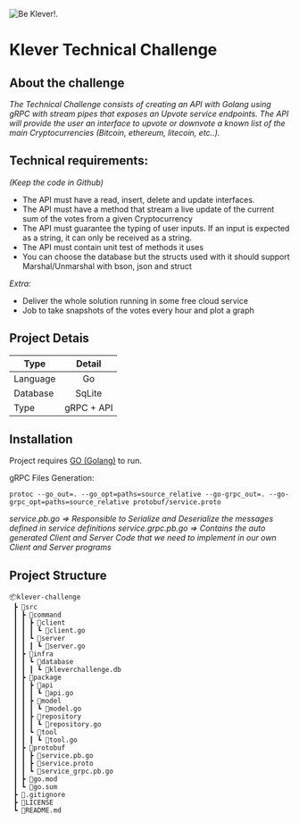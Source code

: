 ![Be Klever!.](https://pbs.twimg.com/profile_banners/1389545109973200896/1640750305/1500x500 "Klever Logo")

# Klever Technical Challenge

## About the challenge
*The Technical Challenge consists of creating an API with Golang using gRPC with stream pipes that exposes an Upvote service endpoints. The API will provide the user an interface to upvote or downvote a known list of the main Cryptocurrencies (Bitcoin, ethereum, litecoin, etc..).*

## Technical requirements:
*(Keep the code in Github)*  

* The API must have a read, insert, delete and update interfaces.
* The API must have a method that stream a live update of the current sum of the votes from a given Cryptocurrency
* The API must guarantee the typing of user inputs. If an input is expected as a string, it can only be received as a string.
* The API must contain unit test of methods it uses
* You can choose the database but the structs used with it should support Marshal/Unmarshal with bson, json and struct

*Extra:*
 * Deliver the whole solution running in some free cloud service
 * Job to take snapshots of the votes every hour and plot a graph


## Project Detais
| Type  | Detail |
| ------------- |:-------------:|
| Language      | Go            |
| Database      | SqLite        |
| Type          | gRPC + API    |

## Installation
 Project requires [GO (Golang)](https://go.dev/) to run.
 
 gRPC Files Generation:
 ```
protoc --go_out=. --go_opt=paths=source_relative --go-grpc_out=. --go-grpc_opt=paths=source_relative protobuf/service.proto
```

*service.pb.go => Responsible to Serialize and Deserialize the messages defined in service definitions
service.grpc.pb.go => Contains the auto generated Client and Server Code that we need to implement in our own Client and Server programs*

## Project Structure
```
📦klever-challenge
 ┣ 📂src
 ┃ ┣ 📂command
 ┃ ┃ ┣ 📂client
 ┃ ┃ ┃ ┗ 📜client.go
 ┃ ┃ ┗ 📂server
 ┃ ┃ ┃ ┗ 📜server.go
 ┃ ┣ 📂infra
 ┃ ┃ ┗ 📂database
 ┃ ┃ ┃ ┗ 📜kleverchallenge.db
 ┃ ┣ 📂package
 ┃ ┃ ┣ 📂api
 ┃ ┃ ┃ ┗ 📜api.go
 ┃ ┃ ┣ 📂model
 ┃ ┃ ┃ ┗ 📜model.go
 ┃ ┃ ┣ 📂repository
 ┃ ┃ ┃ ┗ 📜repository.go
 ┃ ┃ ┗ 📂tool
 ┃ ┃ ┃ ┗ 📜tool.go
 ┃ ┣ 📂protobuf
 ┃ ┃ ┣ 📜service.pb.go
 ┃ ┃ ┣ 📜service.proto
 ┃ ┃ ┗ 📜service_grpc.pb.go
 ┃ ┣ 📜go.mod
 ┃ ┗ 📜go.sum
 ┣ 📜.gitignore
 ┣ 📜LICENSE
 ┗ 📜README.md
 ```
 